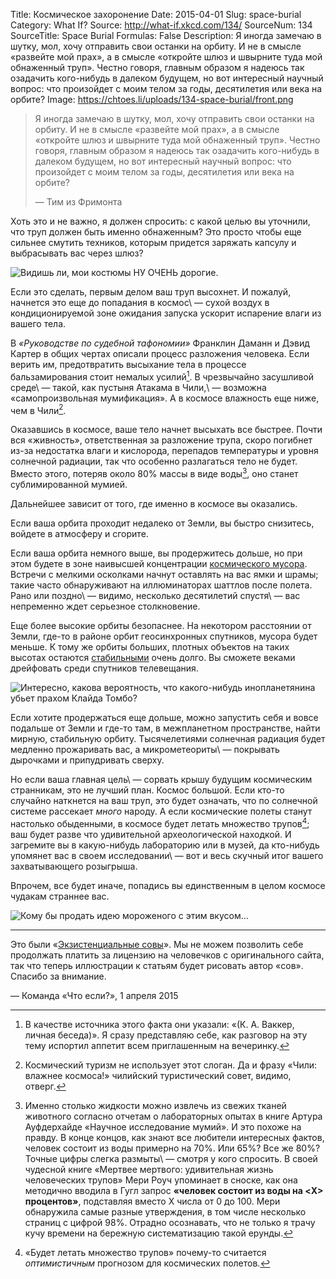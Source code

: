 Title: Космическое захоронение
Date: 2015-04-01
Slug: space-burial
Category: What If?
Source: http://what-if.xkcd.com/134/
SourceNum: 134
SourceTitle: Space Burial
Formulas: False
Description: Я иногда замечаю в шутку, мол, хочу отправить свои останки на орбиту. И не в смысле «развейте мой прах», а в смысле «откройте шлюз и швырните туда мой обнаженный труп». Честно говоря, главным образом я надеюсь так озадачить кого-нибудь в далеком будущем, но вот интересный научный вопрос: что произойдет с моим телом за годы, десятилетия или века на орбите?
Image: https://chtoes.li/uploads/134-space-burial/front.png

> Я иногда замечаю в шутку, мол, хочу отправить свои останки на орбиту. И не в смысле «развейте мой прах», а в смысле «откройте шлюз и швырните туда мой обнаженный труп». Честно говоря, главным образом я надеюсь так озадачить кого-нибудь в далеком будущем, но вот интересный научный вопрос: что произойдет с моим телом за годы, десятилетия или века на орбите?
>
> — Тим из Фримонта

Хоть это и не важно, я должен спросить: с какой целью вы уточнили, что труп должен быть именно обнаженным? Это просто чтобы еще сильнее смутить техников, которым придется заряжать капсулу и выбрасывать вас через шлюз?

![](/uploads/134-space-burial/naked_ru.png "Видишь ли, мои костюмы НУ ОЧЕНЬ дорогие.")

Если это сделать, первым делом ваш труп высохнет. И пожалуй, начнется это еще до попадания в космос\ — сухой воздух в кондиционируемой зоне ожидания запуска ускорит испарение влаги из вашего тела.

В *«Руководстве по судебной тафономии»* Франклин Даманн и Дэвид Картер в общих чертах описали процесс разложения человека. Если верить им, предотвратить высыхание тела в процессе бальзамирования стоит немалых усилий[^1]. В чрезвычайно засушливой среде\ — такой, как пустыня Атакама в Чили,\ — возможна «самопроизвольная мумификация». А в космосе влажность еще ниже, чем в Чили[^2].

[^1]: В качестве источника этого факта они указали: «(К. А. Ваккер, личная беседа)». Я сразу представляю себе, как разговор на эту тему испортил аппетит всем приглашенным на вечеринку.

[^2]: Космический туризм не использует этот слоган. Да и фразу «Чили: влажнее космоса!» чилийский туристический совет, видимо, отверг.

Оказавшись в космосе, ваше тело начнет высыхать все быстрее. Почти вся «живность», ответственная за разложение трупа, скоро погибнет из-за недостатка влаги и кислорода, перепадов температуры и уровня солнечной радиации, так что особенно разлагаться тело не будет. Вместо этого, потеряв около 80% массы в виде воды[^3], оно станет сублимированной мумией.

[^3]: Именно столько жидкости можно извлечь из свежих тканей животного согласно отчетам о лабораторных опытах в книге Артура Ауфдерхайде «Научное исследование мумий». И это похоже на правду. В конце концов, как знают все любители интересных фактов, человек состоит из воды примерно на 70%.
Или 65%? Все же 80%? Точные цифры слегка размыты\ — смотря у кого спросить. В своей чудесной книге «Мертвее мертвого: удивительная жизнь человеческих трупов» Мери Роуч упоминает в сноске, как она методично вводила в Гугл запрос **«человек состоит из воды на &lt;X> процентов»**, подставляя вместо X числа от 0 до 100. Мери обнаружила самые разные утверждения, в том числе несколько страниц с цифрой 98%. Отрадно осознавать, что не только я трачу кучу времени на бережную систематизацию такой ерунды.

Дальнейшее зависит от того, где именно в космосе вы оказались.

Если ваша орбита проходит недалеко от Земли, вы быстро снизитесь, войдете в атмосферу и сгорите.

Если ваша орбита немного выше, вы продержитесь дольше, но при этом будете в зоне наивысшей концентрации [космического мусора][1]. Встречи с мелкими осколками начнут оставлять на вас ямки и шрамы; такие часто обнаруживают на иллюминаторах шаттлов после полета. Рано или поздно\ — видимо, несколько десятилетий спустя\ — вас непременно ждет серьезное столкновение.

Еще более высокие орбиты безопаснее. На некотором расстоянии от Земли, где-то в районе орбит геосинхронных спутников, мусора будет меньше. К тому же орбиты больших, плотных объектов на таких высотах остаются [стабильными][2] очень долго. Вы сможете веками дрейфовать среди спутников телевещания.

![](/uploads/134-space-burial/hbo_ru.png "Интересно, какова вероятность, что какого-нибудь инопланетянина убьет прахом Клайда Томбо?")

Если хотите продержаться еще дольше, можно запустить себя и вовсе подальше от Земли и где-то там, в межпланетном пространстве, найти мирную, стабильную орбиту. Тысячелетиями солнечная радиация будет медленно прожаривать вас, а микрометеориты\ — покрывать дырочками и припудривать сверху.

Но если ваша главная цель\ — сорвать крышу будущим космическим странникам, это не лучший план. Космос большой. Если кто-то случайно наткнется на ваш труп, это будет означать, что по солнечной системе рассекает *много* народу. А если космические полеты станут настолько обыденными, в космосе будет летать множество трупов[^4]; ваш будет разве что удивительной археологической находкой. И загремите вы в какую-нибудь лабораторию или в музей, да кто-нибудь упомянет вас в своем исследовании\ — вот и весь скучный итог вашего захватывающего розыгрыша.

[^4]: «Будет летать множество трупов» почему-то считается *оптимистичным* прогнозом для космических полетов.

Впрочем, все будет иначе, попадись вы единственным в целом космосе чудакам страннее вас.

![](/uploads/134-space-burial/ice_ru.png "Кому бы продать идею мороженого с этим вкусом…")

[1]: http://commons.erau.edu/cgi/viewcontent.cgi?article=1000&context=stm "Лоретта Холл: «История космического мусора» (англ.)"

[2]: http://www.readcube.com/articles/10.1029%2F92JE00032?show_checkout=1 "Анализ орбитальных пертурбаций, воздействующих на объекты на орбитах вблизи Земной геосинхронной орбиты: ЖУРНАЛ ГЕОФИЗИЧЕСКИХ ИССЛЕДОВАНИЙ, том 97, выпуск E3, сс. 3845–3863, 25 марта 1992 (англ.)"

***

Это были «[Экзистенциальные совы][3]». Мы не можем позволить себе продолжать платить за лицензию на человечков с оригинального сайта, так что теперь иллюстрации к статьям будет рисовать автор «сов». Спасибо за внимание.

— Команда «Что если?», 1 апреля 2015

[3]: https://vk.com/existowls
